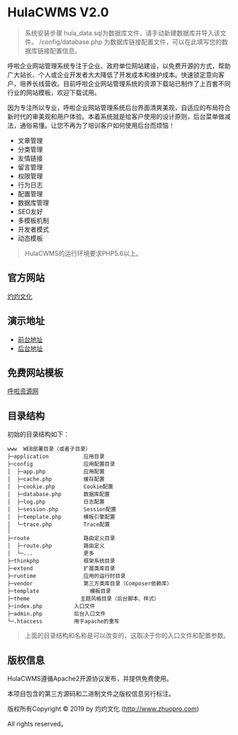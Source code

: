 HulaCWMS V2.0
===============

>系统安装步骤
>hula_data.sql为数据库文件，请手动新建数据库并导入该文件。
>/config/database.php 为数据库链接配置文件，可以在此填写您的数据库链接配置信息。
      
呼啦企业网站管理系统专注于企业、政府单位网站建设，以免费开源的方式，帮助广大站长、个人或企业开发者大大降低了开发成本和维护成本。快速锁定意向客户，培养长线营收。目前呼啦企业网站管理系统的资源下载站已制作了上百套不同行业的网站模板，欢迎下载试用。

因为专注所以专业，呼啦企业网站管理系统后台界面清爽美观，自适应的布局符合新时代的审美观和用户体验。本着系统就是给客户使用的设计原则，后台菜单做减法，通俗易懂。让您不再为了培训客户如何使用后台而烦恼！

 + 文章管理
 + 分类管理
 + 友情链接
 + 留言管理
 + 权限管理
 + 行为日志
 + 配置管理
 + 数据库管理
 + SEO友好
 + 多模板机制
 + 开发者模式
 + 动态模板


> HulaCWMS的运行环境要求PHP5.6以上。

## 官方网站
[灼灼文化](http://www.zhuopro.com)

## 演示地址
+ [前台地址](http://hula.demo.zhuopro.com/) 
+ [后台地址](http://hula.demo.zhuopro.com/admin.php)

## 免费网站模板
[呼啦资源网](http://www.hulaxz.com)

## 目录结构

初始的目录结构如下：

~~~
www  WEB部署目录（或者子目录）
├─application           应用目录
├─config                应用配置目录
│  ├─app.php            应用配置
│  ├─cache.php          缓存配置
│  ├─cookie.php         Cookie配置
│  ├─database.php       数据库配置
│  ├─log.php            日志配置
│  ├─session.php        Session配置
│  ├─template.php       模板引擎配置
│  └─trace.php          Trace配置
│
├─route                 路由定义目录
│  ├─route.php          路由定义
│  └─...                更多
├─thinkphp              框架系统目录
├─extend                扩展类库目录
├─runtime               应用的运行时目录
├─vendor                第三方类库目录（Composer依赖库）
├─template                模板目录
├─theme                主题风格目录（后台脚本、样式）
├─index.php          入口文件
├─admin.php          后台入口文件
└─.htaccess          用于apache的重写
~~~


> 上面的目录结构和名称是可以改变的，这取决于你的入口文件和配置参数。

## 版权信息

HulaCWMS遵循Apache2开源协议发布，并提供免费使用。

本项目包含的第三方源码和二进制文件之版权信息另行标注。

版权所有Copyright © 2019 by 灼灼文化 (http://www.zhuopro.com)

All rights reserved。

